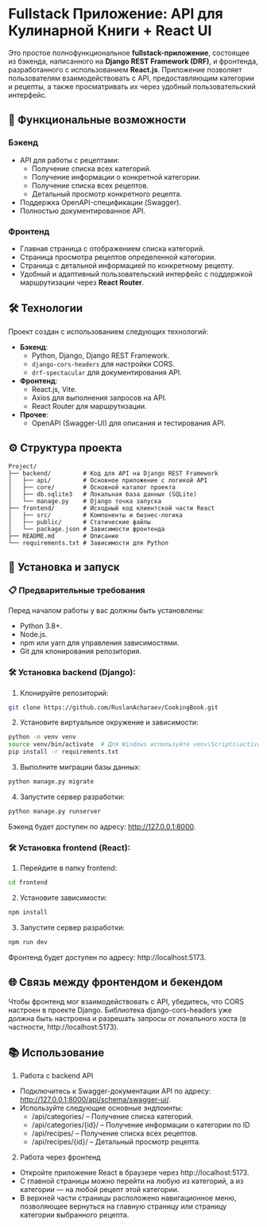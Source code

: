 # Fullstack Приложение: API для Кулинарной Книги + React UI

Это простое полнофункциональное **fullstack-приложение**, состоящее из бэкенда, написанного на **Django REST Framework (DRF)**, и фронтенда, разработанного с использованием **React.js**. Приложение позволяет пользователям взаимодействовать с API, предоставляющим категории и рецепты, а также просматривать их через удобный пользовательский интерфейс.

## 🚀 Функциональные возможности
### Бэкенд
- API для работы с рецептами:
  - Получение списка всех категорий.
  - Получение информации о конкретной категории.
  - Получение списка всех рецептов.
  - Детальный просмотр конкретного рецепта.
- Поддержка OpenAPI-спецификации (Swagger).
- Полностью документированное API.

### Фронтенд
- Главная страница с отображением списка категорий.
- Страница просмотра рецептов определенной категории.
- Страница с детальной информацией по конкретному рецепту.
- Удобный и адаптивный пользовательский интерфейс с поддержкой маршрутизации через **React Router**.

## 🛠️ Технологии
Проект создан с использованием следующих технологий:
- **Бэкенд**:
  - Python, Django, Django REST Framework.
  - `django-cors-headers` для настройки CORS.
  - `drf-spectacular` для документирования API.
- **Фронтенд**:
  - React.js, Vite.
  - Axios для выполнения запросов на API.
  - React Router для маршрутизации.
- **Прочее**:
  - OpenAPI (Swagger-UI) для описания и тестирования API.

## ⚙️ Структура проекта
```plaintext
Project/
├── backend/         # Код для API на Django REST Framework
│   ├── api/         # Основное приложение с логикой API
│   ├── core/        # Основной каталог проекта
│   ├── db.sqlite3   # Локальная база данных (SQLite)
│   └── manage.py    # Django точка запуска
├── frontend/        # Исходный код клиентской части React
│   ├── src/         # Компоненты и бизнес-логика
│   ├── public/      # Статические файлы
│   └── package.json # Зависимости фронтенда
├── README.md        # Описание
└── requirements.txt # Зависимости для Python
```

## 🔧 Установка и запуск
### 📋 Предварительные требования
Перед началом работы у вас должны быть установлены:

- Python 3.8+.
- Node.js.
- npm или yarn для управления зависимостями.
- Git для клонирования репозитория.

### 🛠 Установка backend (Django):
1. Клонируйте репозиторий:
```bash
git clone https://github.com/RuslanAcharaev/CookingBook.git
```
2. Установите виртуальное окружение и зависимости:
```bash
python -m venv venv
source venv/bin/activate  # Для Windows используйте venv\Scripts\activate
pip install -r requirements.txt
```
3. Выполните миграции базы данных:
```bash
python manage.py migrate
```
4. Запустите сервер разработки:
```bash
python manage.py runserver
```
Бэкенд будет доступен по адресу: http://127.0.0.1:8000.

### 🛠 Установка frontend (React):
1. Перейдите в папку frontend:
```bash
cd frontend
```
2. Установите зависимости:
```bash
npm install
```
3. Запустите сервер разработки:
```bash
npm run dev
```
Фронтенд будет доступен по адресу: http://localhost:5173.

## 🌐 Связь между фронтендом и бекендом
Чтобы фронтенд мог взаимодействовать с API, убедитесь, что CORS настроен в проекте Django. Библиотека django-cors-headers уже должна быть настроена и разрешать запросы от локального хоста (в частности, http://localhost:5173).

## 📚 Использование
1. Работа с backend API
- Подключитесь к Swagger-документации API по адресу: http://127.0.0.1:8000/api/schema/swagger-ui/.
- Используйте следующие основные эндпоинты:
  - /api/categories/ – Получение списка категорий.
  - /api/categories/{id}/ – Получение информации о категории по ID
  - /api/recipes/ – Получение списка всех рецептов.
  - /api/recipes/{id}/ – Детальный просмотр рецепта.
2. Работа через фронтенд
- Откройте приложение React в браузере через http://localhost:5173.
- C главной страницы можно перейти на любую из категорий, а из категории — на любой рецепт этой категории.
- В верхней части страницы расположено навигационное меню, позволяющее вернуться на главную страницу или страницу категории выбранного рецепта.
